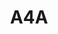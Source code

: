 ---
layout: prologo
menu: false
title: A4A
title-tei: PRÓLOGO
letter: A
number: 2
description: Prólogo A
permalink: /A2/
prev: A3B
next: A4B
---